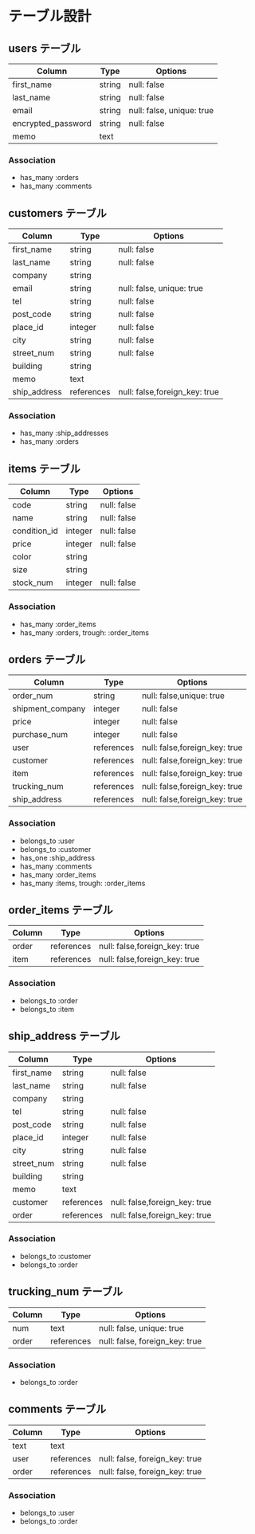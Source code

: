 # テーブル設計

## users テーブル

| Column             | Type    | Options                   |
| ------------------ | ------  | ------------------------- |
| first_name         | string  | null: false               |
| last_name          | string  | null: false               |
| email              | string  | null: false, unique: true |
| encrypted_password | string  | null: false               |
| memo               | text    |                           |


### Association

- has_many :orders
- has_many :comments

## customers テーブル

| Column            | Type        | Options                        |
| ----------------  | ----------  | ------------------------------ |
| first_name        | string      | null: false                    |
| last_name         | string      | null: false                    |
| company           | string      |                                |
| email             | string      | null: false, unique: true      |
| tel               | string      | null: false                    |
| post_code         | string      | null: false                    |
| place_id          | integer     | null: false                    |
| city              | string      | null: false                    |    
| street_num        | string      | null: false                    |
| building          | string      |                                |
| memo              | text        |                                | 
| ship_address      | references  | null: false,foreign_key: true  | 

### Association

- has_many :ship_addresses
- has_many :orders


## items テーブル

| Column            | Type        | Options                        |
| ----------------- | ----------  | -------------------------------|
| code              | string      | null: false                    |
| name              | string      | null: false                    |
| condition_id      | integer     | null: false                    |
| price             | integer     | null: false                    |
| color             | string      |                                |
| size              | string      |                                |
| stock_num         | integer     | null: false                    |


### Association

- has_many :order_items
- has_many :orders, trough: :order_items

## orders テーブル

| Column           | Type        | Options                        |
| ---------------- | ----------  | ------------------------------ |
| order_num        | string      | null: false,unique: true       |
| shipment_company | integer     | null: false                    |
| price            | integer     | null: false                    |
| purchase_num     | integer     | null: false                    |
| user             | references  | null: false,foreign_key: true  |
| customer         | references  | null: false,foreign_key: true  |
| item             | references  | null: false,foreign_key: true  |
| trucking_num     | references  | null: false,foreign_key: true  |
| ship_address     | references  | null: false,foreign_key: true  |

### Association

- belongs_to :user
- belongs_to :customer
- has_one :ship_address
- has_many :comments
- has_many :order_items
- has_many :items, trough: :order_items

## order_items テーブル

| Column     | Type        | Options                        |
| ---------- | ----------  | ------------------------------ |
| order      | references  | null: false,foreign_key: true  |
| item       | references  | null: false,foreign_key: true  |

### Association

- belongs_to :order
- belongs_to :item

## ship_address テーブル

| Column            | Type        | Options                        |
| ----------------  | ----------  | ------------------------------ |
| first_name        | string      | null: false                    |
| last_name         | string      | null: false                    |
| company           | string      |                                |
| tel               | string      | null: false                    |
| post_code         | string      | null: false                    |
| place_id          | integer     | null: false                    |
| city              | string      | null: false                    | 
| street_num        | string      | null: false                    |
| building          | string      |                                |
| memo              | text        |                                |  
| customer          | references  | null: false,foreign_key: true  | 
| order             | references  | null: false,foreign_key: true  | 

### Association
- belongs_to :customer
- belongs_to :order

## trucking_num テーブル

| Column     | Type        | Options                        |
| ---------- | ----------  | ------------------------------ |
| num        | text        | null: false, unique: true      |
| order      | references  | null: false, foreign_key: true |

### Association

- belongs_to :order

## comments テーブル

| Column     | Type        | Options                        |
| ---------- | ----------  | ------------------------------ |
| text       | text        |                                |
| user       | references  | null: false, foreign_key: true |
| order      | references  | null: false, foreign_key: true |

### Association

- belongs_to :user
- belongs_to :order
